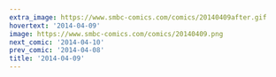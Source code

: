 ```yaml
---
extra_image: https://www.smbc-comics.com/comics/20140409after.gif
hovertext: '2014-04-09'
image: https://www.smbc-comics.com/comics/20140409.png
next_comic: '2014-04-10'
prev_comic: '2014-04-08'
title: '2014-04-09'
---
```


